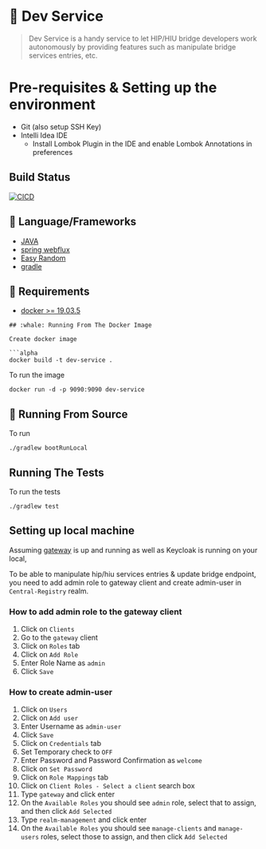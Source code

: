 # :beginner: Dev Service

> Dev Service is a handy service to let HIP/HIU bridge developers work autonomously by providing features
> such as manipulate bridge services entries, etc.

# Pre-requisites & Setting up the environment

 * Git (also setup SSH Key)
 * Intelli Idea IDE
   * Install Lombok Plugin in the IDE and enable Lombok Annotations in preferences

## Build Status

[![CICD](https://github.com/ProjectEKA/dev-service/workflows/Build%20and%20push%20Docker%20Image/badge.svg)](https://github.com/ProjectEKA/dev-service/actions)

## :tada: Language/Frameworks

*   [JAVA](https://docs.microsoft.com/en-us/dotnet/csharp/language-reference/)
*   [spring webflux](https://docs.microsoft.com/en-us/aspnet/core/?view=aspnetcore-3.1)
*   [Easy Random](https://github.com/j-easy/easy-random)
*   [gradle](https://docs.gradle.org/5.6.4/userguide/userguide.html)

## :checkered_flag: Requirements

*   [docker >= 19.03.5](https://www.docker.com/)

```  
## :whale: Running From The Docker Image

Create docker image

```alpha
docker build -t dev-service .
```

To run the image

```alpha
docker run -d -p 9090:9090 dev-service
```

## :rocket: Running From Source

To run

```alpha
./gradlew bootRunLocal
```

## Running The Tests

To run the tests
```alpha
./gradlew test
```

## Setting up local machine 

Assuming [gateway](https://github.com/ProjectEKA/gateway) is up and running as well as Keycloak is running on your local,

To be able to manipulate hip/hiu services entries & update bridge endpoint, you need to add admin role to gateway client and create admin-user in `Central-Registry` realm.

  ### How to add admin role to the gateway client
    
   1. Click on `Clients`
   2. Go to the `gateway` client
   3. Click on `Roles` tab
   4. Click on `Add Role`
   5. Enter Role Name as `admin`
   6. Click `Save`
    
  ### How to create admin-user
    
   1. Click on `Users`
   2. Click on `Add user`
   3. Enter Username as `admin-user`
   4. Click `Save`
   5. Click on `Credentials` tab
   6. Set Temporary check to `OFF`
   7. Enter Password and Password Confirmation as `welcome`
   8. Click on `Set Password`
   9. Click on `Role Mappings` tab
   10. Click on `Client Roles - Select a client` search box
   11. Type `gateway` and click enter
   12. On the `Available Roles` you should see `admin` role, select that to assign, and then click `Add Selected`
   13. Type `realm-management` and click enter
   14. On the `Available Roles` you should see `manage-clients` and `manage-users` roles, select those to assign, and then click `Add Selected`

